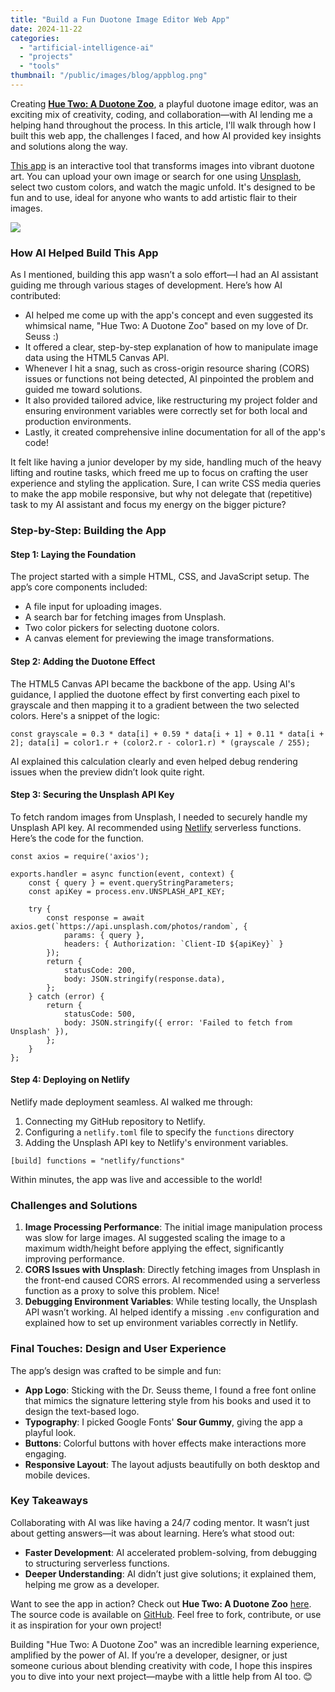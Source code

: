 ```yaml
---
title: "Build a Fun Duotone Image Editor Web App"
date: 2024-11-22
categories: 
  - "artificial-intelligence-ai"
  - "projects"
  - "tools"
thumbnail: "/public/images/blog/appblog.png"
---
```


Creating [**Hue Two: A Duotone Zoo**](https://duotoneapp.netlify.app), a playful duotone image editor, was an exciting mix of creativity, coding, and collaboration—with AI lending me a helping hand throughout the process. In this article, I'll walk through how I built this web app, the challenges I faced, and how AI provided key insights and solutions along the way.

[This app](https://duotoneapp.netlify.app) is an interactive tool that transforms images into vibrant duotone art. You can upload your own image or search for one using [Unsplash](http://unsplash.com), select two custom colors, and watch the magic unfold. It's designed to be fun and to use, ideal for anyone who wants to add artistic flair to their images.

![](images/Screenshot-2024-11-22-145356.png)

### How AI Helped Build This App

As I mentioned, building this app wasn’t a solo effort—I had an AI assistant guiding me through various stages of development. Here’s how AI contributed:

- AI helped me come up with the app's concept and even suggested its whimsical name, "Hue Two: A Duotone Zoo" based on my love of Dr. Seuss :)
- It offered a clear, step-by-step explanation of how to manipulate image data using the HTML5 Canvas API.
- Whenever I hit a snag, such as cross-origin resource sharing (CORS) issues or functions not being detected, AI pinpointed the problem and guided me toward solutions.
- It also provided tailored advice, like restructuring my project folder and ensuring environment variables were correctly set for both local and production environments.
- Lastly, it created comprehensive inline documentation for all of the app's code!

It felt like having a junior developer by my side, handling much of the heavy lifting and routine tasks, which freed me up to focus on crafting the user experience and styling the application. Sure, I can write CSS media queries to make the app mobile responsive, but why not delegate that (repetitive) task to my AI assistant and focus my energy on the bigger picture?

### Step-by-Step: Building the App

#### **Step 1: Laying the Foundation**

The project started with a simple HTML, CSS, and JavaScript setup. The app’s core components included:

- A file input for uploading images.
- A search bar for fetching images from Unsplash.
- Two color pickers for selecting duotone colors.
- A canvas element for previewing the image transformations.

#### **Step 2: Adding the Duotone Effect**

The HTML5 Canvas API became the backbone of the app. Using AI's guidance, I applied the duotone effect by first converting each pixel to grayscale and then mapping it to a gradient between the two selected colors. Here's a snippet of the logic:

```
const grayscale = 0.3 * data[i] + 0.59 * data[i + 1] + 0.11 * data[i + 2]; data[i] = color1.r + (color2.r - color1.r) * (grayscale / 255);
```

AI explained this calculation clearly and even helped debug rendering issues when the preview didn’t look quite right.

#### **Step 3: Securing the Unsplash API Key**

To fetch random images from Unsplash, I needed to securely handle my Unsplash API key. AI recommended using [Netlify](https://www.netlify.com) serverless functions. Here’s the code for the function.

```
const axios = require('axios');

exports.handler = async function(event, context) {
    const { query } = event.queryStringParameters;
    const apiKey = process.env.UNSPLASH_API_KEY;

    try {
        const response = await axios.get(`https://api.unsplash.com/photos/random`, {
            params: { query },
            headers: { Authorization: `Client-ID ${apiKey}` }
        });
        return {
            statusCode: 200,
            body: JSON.stringify(response.data),
        };
    } catch (error) {
        return {
            statusCode: 500,
            body: JSON.stringify({ error: 'Failed to fetch from Unsplash' }),
        };
    }
};
```

#### **Step 4: Deploying on Netlify**

Netlify made deployment seamless. AI walked me through:

1. Connecting my GitHub repository to Netlify.
2. Configuring a `netlify.toml` file to specify the `functions` directory
3. Adding the Unsplash API key to Netlify's environment variables.

```
[build] functions = "netlify/functions"
```

Within minutes, the app was live and accessible to the world!

### Challenges and Solutions

1. **Image Processing Performance**: The initial image manipulation process was slow for large images. AI suggested scaling the image to a maximum width/height before applying the effect, significantly improving performance.
2. **CORS Issues with Unsplash**: Directly fetching images from Unsplash in the front-end caused CORS errors. AI recommended using a serverless function as a proxy to solve this problem. Nice!
3. **Debugging Environment Variables**: While testing locally, the Unsplash API wasn’t working. AI helped identify a missing `.env` configuration and explained how to set up environment variables correctly in Netlify.

### Final Touches: Design and User Experience

The app’s design was crafted to be simple and fun:

- **App Logo**: Sticking with the Dr. Seuss theme, I found a free font online that mimics the signature lettering style from his books and used it to design the text-based logo.
- **Typography**: I picked Google Fonts' **Sour Gummy**, giving the app a playful look.
- **Buttons**: Colorful buttons with hover effects make interactions more engaging.
- **Responsive Layout**: The layout adjusts beautifully on both desktop and mobile devices.

### Key Takeaways

Collaborating with AI was like having a 24/7 coding mentor. It wasn’t just about getting answers—it was about learning. Here’s what stood out:

- **Faster Development**: AI accelerated problem-solving, from debugging to structuring serverless functions.
- **Deeper Understanding**: AI didn’t just give solutions; it explained them, helping me grow as a developer.

Want to see the app in action? Check out **Hue Two: A Duotone Zoo** [here](https://duotoneapp.netlify.app). The source code is available on [GitHub](https://github.com/quadraticgames/duotone). Feel free to fork, contribute, or use it as inspiration for your own project!

Building "Hue Two: A Duotone Zoo" was an incredible learning experience, amplified by the power of AI. If you’re a developer, designer, or just someone curious about blending creativity with code, I hope this inspires you to dive into your next project—maybe with a little help from AI too. 😊
